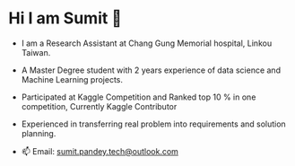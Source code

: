 # Hi I am Sumit 👋

- I am a Research Assistant at Chang Gung Memorial hospital, Linkou Taiwan. 
- A Master Degree student with 2 years experience of data science and Machine Learning projects.
- Participated at Kaggle Competition and Ranked top 10 % in one competition, Currently Kaggle Contributor
- Experienced in transferring real problem into requirements and solution planning.

- 📫 Email: sumit.pandey.tech@outlook.com

